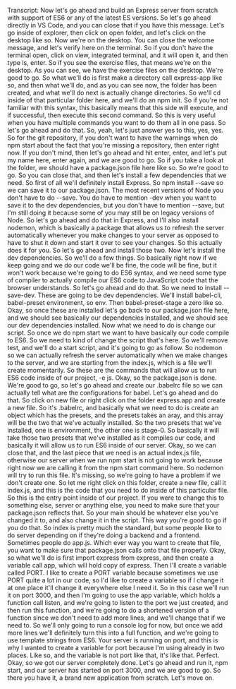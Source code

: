 Transcript:
Now let's go ahead and build an Express server from scratch with support of ES6 or any of the latest ES versions. So let's go ahead directly in VS Code, and you can close that if you have this message. Let's go inside of explorer, then click on open folder, and let's click on the desktop like so. Now we're on the desktop. You can close the welcome message, and let's verify here on the terminal. So if you don't have the terminal open, click on view, integrated terminal, and it will open it, and then type ls, enter. So if you see the exercise files, that means we're on the desktop. As you can see, we have the exercise files on the desktop. We're good to go. So what we'll do is first make a directory call express-app like so, and then what we'll do, and as you can see now, the folder has been created, and what we'll do next is actually change directories. So we'll cd inside of that particular folder here, and we'll do an npm init. So if you're not familiar with this syntax, this basically means that this side will execute, and if successful, then execute this second command. So this is very useful when you have multiple commands you want to do them all in one pass. So let's go ahead and do that. So, yeah, let's just answer yes to this, yes, yes. So for the git repository, if you don't want to have the warnings when do npm start about the fact that you're missing a repository, then enter right now. If you don't mind, then let's go ahead and hit enter, enter, and let's put my name here, enter again, and we are good to go. So if you take a look at the folder, we should have a package.json file here like so. So we're good to go. So you can close that, and then let's install a few dependencies that we need. So first of all we'll definitely install Express. So npm install --save so we can save it to our package.json. The most recent versions of Node you don't have to do --save. You do have to mention -dev when you want to save it to the dev dependencies, but you don't have to mention --save, but I'm still doing it because some of you may still be on legacy versions of Node. So let's go ahead and do that in Express, and I'll also install nodemon, which is basically a package that allows us to refresh the server automatically whenever you make changes to your server as opposed to have to shut it down and start it over to see your changes. So this actually does it for you. So let's go ahead and install those two. Now let's install the dev dependencies. So we'll do a few things. So basically right now if we keep going and we do our code we'll be fine, the code will be fine, but it won't work because we're going to do ES6 syntax, and we need some type of compiler to actually compile our ES6 code to JavaScript code that the browser understands. So let's go ahead and do that. So we need to install --save-dev. These are going to be dev dependencies. We'll install babel-cli, babel-preset environment, so env. Then babel-preset-stage a zero like so. Okay, so once these are installed let's go back to our package.json file here, and we should see basically our dependencies installed, and we should see our dev dependencies installed. Now what we need to do is change our script. So once we do npm start we want to have basically our code compile to ES6. So we need to kind of change the script that's here. So we'll remove test, and we'll do a start script, and it's going to go as follow. So nodemon so we can actually refresh the server automatically when we make changes to the server, and we are starting from the index.js, which is a file we'll create momentarily. So these are the commands that will allow us to run ES6 code inside of our project, -e js. Okay, so the package.json is done. We're good to go, so let's go ahead and create our .babelrc file so we can actually tell what are the configurations for babel. Let's go ahead and do that. So click on new file or right click on the folder express.app and create a new file. So it's .babelrc, and basically what we need to do is create an object which has the presets, and the presets takes an aray, and this array will be the two that we've actually installed. So the two presets that we've installed, one is environment, the other one is stage-0. So basically it will take those two presets that we've installed as it compiles our code, and basically it will allow us to run ES6 inside of our server. Okay, so we can close that, and the last piece that we need is an actual index.js file, otherwise our server when we run npm start is not going to work because right now we are calling it from the npm start command here. So nodemon will try to run this file. It's missing, so we're going to have a problem if we don't create one. So let me right click on this folder, create a new file, call it index.js, and this is the code that you need to do inside of this particular file. So this is the entry point inside of our project. If you were to change this to something else, server or anything else, you need to make sure that your package.json reflects that. So your main should be whatever else you've changed it to, and also change it in the script. This way you're good to go if you do that. So index is pretty much the standard, but some people like to do server depending on if they're doing a backend and a frontend. Sometimes people do app.js. Which ever way you want to create that file, you want to make sure that package.json calls onto that file properly. Okay, so what we'll do is first import express from express, and then create a variable call app, which will hold copy of express. Then I'll create a variable called PORT. I like to create a PORT variable because sometimes we use PORT quite a lot in our code, so I'd like to create a variable so if I change it at one place it'll change it everywhere else I need it. So in this case we'll run it on port 3000, and then I'm going to use the app variable, which holds a function call listen, and we're going to listen to the port we just created, and then run this function, and we're going to do a shortened version of a function since we don't need to add more lines, and we'll change that if we need to. So we'll only going to run a console log for now, but once we add more lines we'll definitely turn this into a full function, and we're going to use template strings from ES6. Your server is running on port, and this is why I wanted to create a variable for port because I'm using already in two places. Like so, and the variable is not port like that, it's like that. Perfect. Okay, so we got our server completely done. Let's go ahead and run it, npm start, and our server has started on port 3000, and we are good to go. So there you have it, a brand new application from scratch. Let's move on.
